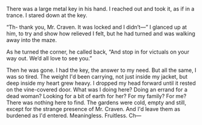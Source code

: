 There was a large metal key in his hand. I reached out and took it, as if in a trance. I stared down at the key.

“Th- thank you, Mr. Craven. It was locked and I didn’t—” I glanced up at him, to try and show how relieved I felt, but he had turned and was walking away into the maze.

As he turned the corner, he called back, “And stop in for victuals on your way out. We’d all love to see you.”

Then he was gone. I had the key, the answer to my need. But all the same, I was so tired. The weight I'd been carrying, not just inside my jacket, but deep inside my heart grew heavy. I dropped my head forward until it rested on the vine-covered door. What was I doing here? Doing an errand for a dead woman? Looking for a bit of earth for her? For my family? For me? There was nothing here to find. The gardens were cold, empty and still, except for the strange presence of Mr. Craven. And I'd leave them as burdened as I'd entered. Meaningless. Fruitless. Ch— 